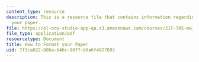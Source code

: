 ```yaml
---
content_type: resource
description: This is a resource file that contains information regarding how to format
  your paper.
file: https://ol-ocw-studio-app-qa.s3.amazonaws.com/courses/21l-705-major-authors-rewriting-genesis-paradise-lost-and-twentieth-century-fantasy-spring-2009/7f3ca022886a646c90f7b9a6f4927893_MIT21L_705S09_assn04.pdf
file_type: application/pdf
resourcetype: Document
title: How to Format your Paper
uid: 7f3ca022-886a-646c-90f7-b9a6f4927893
---
```

